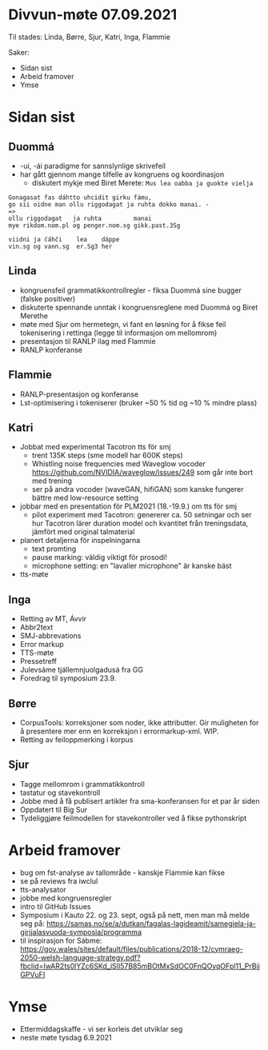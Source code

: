 # Divvun-møte 07.09.2021

Til stades: Linda, Børre, Sjur, Katri, Inga, Flammie

Saker:
* Sidan sist
* Arbeid framover
* Ymse

# Sidan sist

## Duommá
* -ui, -ái paradigme for sannslynlige skrivefeil
* har gått gjennom mange tilfelle av kongruens og koordinasjon
    * diskutert mykje med Biret Merete: `Mus lea oabba ja guokte vielja`

```
Gonagasat fas dáhtto uhcidit girku fámu,
go sii oidne man ollu riggodagat ja ruhta dokko manai. - 
=>
ollu riggodagat   ja ruhta         manai
mye rikdom.nom.pl og penger.nom.sg gikk.past.3Sg

viidni ja čáhči    lea    dáppe
vin.sg og vann.sg  er.Sg3 her
```

## Linda
* kongruensfeil grammatikkontrollregler - fiksa Duommá sine bugger (falske positiver)
* diskuterte spennande unntak i kongruensreglene med Duommá og Biret Merethe
* møte med Sjur om hermetegn, vi fant en løsning for å fikse feil tokenisering i rettinga (legge til informasjon om mellomrom)
* presentasjon til RANLP ilag med Flammie
* RANLP konferanse

## Flammie

* RANLP-presentasjon og konferanse
* Lst-optimisering i tokeniserer (bruker ~50 % tid og ~10 % mindre plass)

## Katri
* Jobbat med experimental Tacotron tts för smj
    * trent 135K steps (sme modell har 600K steps)
    * Whistling noise frequencies med Waveglow vocoder <https://github.com/NVIDIA/waveglow/issues/249> som går inte bort med trening
    * ser på andra vocoder (waveGAN, hifiGAN) som kanske fungerer bättre med low-resource setting
* jobbar med en presentation för PLM2021 (18.-19.9.) om tts för smj
    * pilot experiment med Tacotron: genererer ca. 50 setningar och ser hur Tacotron lärer duration model och kvantitet från treningsdata, jämfört med original talmaterial
* planert detaljerna för inspelningarna
    * text promting
    * pause marking: väldig viktigt för prosodi!
    * microphone setting: en "lavalier microphone" är kanske bäst
* tts-møte

## Inga
* Retting av MT, Ávvir
* Abbr2text
* SMJ-abbrevations
* Error markup
* TTS-møte
* Pressetreff
* Julevsáme tjállemnjuolgadusá fra GG
* Foredrag til symposium 23.9.

## Børre
* CorpusTools: korreksjoner som noder, ikke attributter. Gir muligheten for å presentere mer enn en korreksjon i errormarkup-xml. WIP.
* Retting av feiloppmerking i korpus

## Sjur
* Tagge mellomrom i grammatikkontroll
* tastatur og stavekontroll
* Jobbe med å få publisert artikler fra sma-konferansen for et par år siden
* Oppdatert til Big Sur
* Tydeliggjøre feilmodellen for stavekontroller ved å fikse pythonskript

# Arbeid framover
* bug om fst-analyse av tallområde - kanskje Flammie kan fikse
* se på reviews fra iwclul
* tts-analysator
* jobbe med kongruensregler
* intro til GitHub Issues
* Symposium i Kauto 22. og 23. sept, også på nett, men man må melde seg på: <https://samas.no/se/a/dutkan/fagalas-lagideamit/samegiela-ja-girjjalasvuoda-symposia/programma>
* til inspirasjon for Sábme: <https://gov.wales/sites/default/files/publications/2018-12/cymraeg-2050-welsh-language-strategy.pdf?fbclid=IwAR2ts0lYZc6SKd_iSlI57B85mBOtMxSdOC0FnQOyqOFpl11_PrBijGPVuFI>

# Ymse

* Ettermiddagskaffe - vi ser korleis det utviklar seg
* neste møte tysdag 6.9.2021
